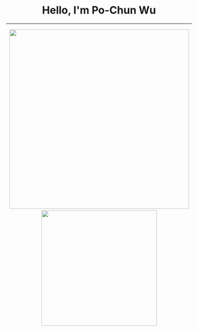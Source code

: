 <h1 align="center">Hello, I'm Po-Chun Wu</h1>

<hr>


<div style="display:flex;flex-wrap:wrap;align-items:center;justify-content:center">
    <img style="margin:1.5px;" width=487 src ="https://github-readme-stats.vercel.app/api?username=lllulouch&count_private=true&hide=issues,prs&show_icons=true&theme=calm">
    <img style="margin:2.5px;" width=313 src ="https://github-readme-stats.vercel.app/api/top-langs/?username=lllulouch&layout=compact&hide=html,Jupyter%20Notebook&theme=calm">
</div>
